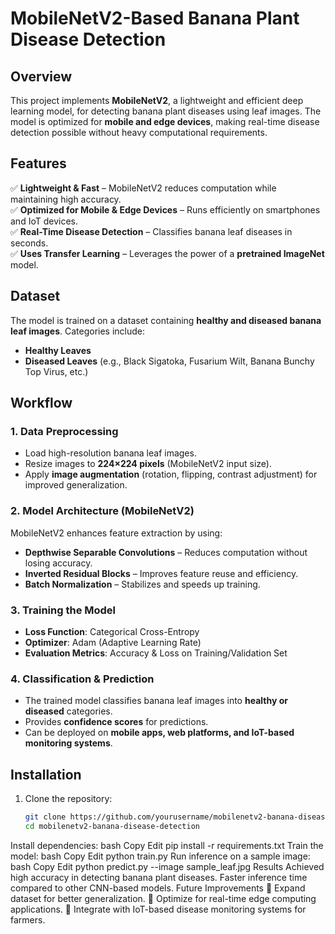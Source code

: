 # MobileNetV2-Based Banana Plant Disease Detection  

## Overview  
This project implements **MobileNetV2**, a lightweight and efficient deep learning model, for detecting banana plant diseases using leaf images. The model is optimized for **mobile and edge devices**, making real-time disease detection possible without heavy computational requirements.  

## Features  
✅ **Lightweight & Fast** – MobileNetV2 reduces computation while maintaining high accuracy.  
✅ **Optimized for Mobile & Edge Devices** – Runs efficiently on smartphones and IoT devices.  
✅ **Real-Time Disease Detection** – Classifies banana leaf diseases in seconds.  
✅ **Uses Transfer Learning** – Leverages the power of a **pretrained ImageNet** model.  

## Dataset  
The model is trained on a dataset containing **healthy and diseased banana leaf images**. Categories include:  
- **Healthy Leaves**  
- **Diseased Leaves** (e.g., Black Sigatoka, Fusarium Wilt, Banana Bunchy Top Virus, etc.)  

## Workflow  
### **1. Data Preprocessing**  
- Load high-resolution banana leaf images.  
- Resize images to **224×224 pixels** (MobileNetV2 input size).  
- Apply **image augmentation** (rotation, flipping, contrast adjustment) for improved generalization.  

### **2. Model Architecture (MobileNetV2)**  
MobileNetV2 enhances feature extraction by using:  
- **Depthwise Separable Convolutions** – Reduces computation without losing accuracy.  
- **Inverted Residual Blocks** – Improves feature reuse and efficiency.  
- **Batch Normalization** – Stabilizes and speeds up training.  

### **3. Training the Model**  
- **Loss Function**: Categorical Cross-Entropy  
- **Optimizer**: Adam (Adaptive Learning Rate)  
- **Evaluation Metrics**: Accuracy & Loss on Training/Validation Set  

### **4. Classification & Prediction**  
- The trained model classifies banana leaf images into **healthy or diseased** categories.  
- Provides **confidence scores** for predictions.  
- Can be deployed on **mobile apps, web platforms, and IoT-based monitoring systems**.  

## Installation  
1. Clone the repository:  
   ```bash
   git clone https://github.com/yourusername/mobilenetv2-banana-disease-detection.git
   cd mobilenetv2-banana-disease-detection
Install dependencies:
bash
Copy
Edit
pip install -r requirements.txt
Train the model:
bash
Copy
Edit
python train.py
Run inference on a sample image:
bash
Copy
Edit
python predict.py --image sample_leaf.jpg
Results
Achieved high accuracy in detecting banana plant diseases.
Faster inference time compared to other CNN-based models.
Future Improvements
🔹 Expand dataset for better generalization.
🔹 Optimize for real-time edge computing applications.
🔹 Integrate with IoT-based disease monitoring systems for farmers.
